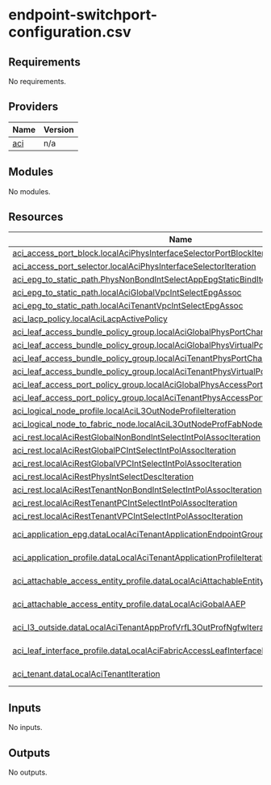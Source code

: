 # endpoint-switchport-configuration.csv

<!-- BEGIN_TF_DOCS -->
## Requirements

No requirements.

## Providers

| Name | Version |
|------|---------|
| <a name="provider_aci"></a> [aci](#provider\_aci) | n/a |

## Modules

No modules.

## Resources

| Name | Type |
|------|------|
| [aci_access_port_block.localAciPhysInterfaceSelectorPortBlockIteration](https://registry.terraform.io/providers/ciscodevnet/aci/latest/docs/resources/access_port_block) | resource |
| [aci_access_port_selector.localAciPhysInterfaceSelectorIteration](https://registry.terraform.io/providers/ciscodevnet/aci/latest/docs/resources/access_port_selector) | resource |
| [aci_epg_to_static_path.PhysNonBondIntSelectAppEpgStaticBindIteration](https://registry.terraform.io/providers/ciscodevnet/aci/latest/docs/resources/epg_to_static_path) | resource |
| [aci_epg_to_static_path.localAciGlobalVpcIntSelectEpgAssoc](https://registry.terraform.io/providers/ciscodevnet/aci/latest/docs/resources/epg_to_static_path) | resource |
| [aci_epg_to_static_path.localAciTenantVpcIntSelectEpgAssoc](https://registry.terraform.io/providers/ciscodevnet/aci/latest/docs/resources/epg_to_static_path) | resource |
| [aci_lacp_policy.localAciLacpActivePolicy](https://registry.terraform.io/providers/ciscodevnet/aci/latest/docs/resources/lacp_policy) | resource |
| [aci_leaf_access_bundle_policy_group.localAciGlobalPhysPortChannelPolicyGroup](https://registry.terraform.io/providers/ciscodevnet/aci/latest/docs/resources/leaf_access_bundle_policy_group) | resource |
| [aci_leaf_access_bundle_policy_group.localAciGlobalPhysVirtualPortChannelPolicyGroup](https://registry.terraform.io/providers/ciscodevnet/aci/latest/docs/resources/leaf_access_bundle_policy_group) | resource |
| [aci_leaf_access_bundle_policy_group.localAciTenantPhysPortChannelPolicyGroup](https://registry.terraform.io/providers/ciscodevnet/aci/latest/docs/resources/leaf_access_bundle_policy_group) | resource |
| [aci_leaf_access_bundle_policy_group.localAciTenantPhysVirtualPortChannelPolicyGroup](https://registry.terraform.io/providers/ciscodevnet/aci/latest/docs/resources/leaf_access_bundle_policy_group) | resource |
| [aci_leaf_access_port_policy_group.localAciGlobalPhysAccessPortPolicyGroupIteration](https://registry.terraform.io/providers/ciscodevnet/aci/latest/docs/resources/leaf_access_port_policy_group) | resource |
| [aci_leaf_access_port_policy_group.localAciTenantPhysAccessPortPolicyGroupIteration](https://registry.terraform.io/providers/ciscodevnet/aci/latest/docs/resources/leaf_access_port_policy_group) | resource |
| [aci_logical_node_profile.localAciL3OutNodeProfileIteration](https://registry.terraform.io/providers/ciscodevnet/aci/latest/docs/resources/logical_node_profile) | resource |
| [aci_logical_node_to_fabric_node.localAciL3OutNodeProfFabNodeAssocIteration](https://registry.terraform.io/providers/ciscodevnet/aci/latest/docs/resources/logical_node_to_fabric_node) | resource |
| [aci_rest.localAciRestGlobalNonBondIntSelectIntPolAssocIteration](https://registry.terraform.io/providers/ciscodevnet/aci/latest/docs/resources/rest) | resource |
| [aci_rest.localAciRestGlobalPCIntSelectIntPolAssocIteration](https://registry.terraform.io/providers/ciscodevnet/aci/latest/docs/resources/rest) | resource |
| [aci_rest.localAciRestGlobalVPCIntSelectIntPolAssocIteration](https://registry.terraform.io/providers/ciscodevnet/aci/latest/docs/resources/rest) | resource |
| [aci_rest.localAciRestPhysIntSelectDescIteration](https://registry.terraform.io/providers/ciscodevnet/aci/latest/docs/resources/rest) | resource |
| [aci_rest.localAciRestTenantNonBondIntSelectIntPolAssocIteration](https://registry.terraform.io/providers/ciscodevnet/aci/latest/docs/resources/rest) | resource |
| [aci_rest.localAciRestTenantPCIntSelectIntPolAssocIteration](https://registry.terraform.io/providers/ciscodevnet/aci/latest/docs/resources/rest) | resource |
| [aci_rest.localAciRestTenantVPCIntSelectIntPolAssocIteration](https://registry.terraform.io/providers/ciscodevnet/aci/latest/docs/resources/rest) | resource |
| [aci_application_epg.dataLocalAciTenantApplicationEndpointGroupIteration](https://registry.terraform.io/providers/ciscodevnet/aci/latest/docs/data-sources/application_epg) | data source |
| [aci_application_profile.dataLocalAciTenantApplicationProfileIteration](https://registry.terraform.io/providers/ciscodevnet/aci/latest/docs/data-sources/application_profile) | data source |
| [aci_attachable_access_entity_profile.dataLocalAciAttachableEntityProfileIteration](https://registry.terraform.io/providers/ciscodevnet/aci/latest/docs/data-sources/attachable_access_entity_profile) | data source |
| [aci_attachable_access_entity_profile.dataLocalAciGobalAAEP](https://registry.terraform.io/providers/ciscodevnet/aci/latest/docs/data-sources/attachable_access_entity_profile) | data source |
| [aci_l3_outside.dataLocalAciTenantAppProfVrfL3OutProfNgfwIteration](https://registry.terraform.io/providers/ciscodevnet/aci/latest/docs/data-sources/l3_outside) | data source |
| [aci_leaf_interface_profile.dataLocalAciFabricAccessLeafInterfaceProfileIteration](https://registry.terraform.io/providers/ciscodevnet/aci/latest/docs/data-sources/leaf_interface_profile) | data source |
| [aci_tenant.dataLocalAciTenantIteration](https://registry.terraform.io/providers/ciscodevnet/aci/latest/docs/data-sources/tenant) | data source |

## Inputs

No inputs.

## Outputs

No outputs.
<!-- END_TF_DOCS -->
